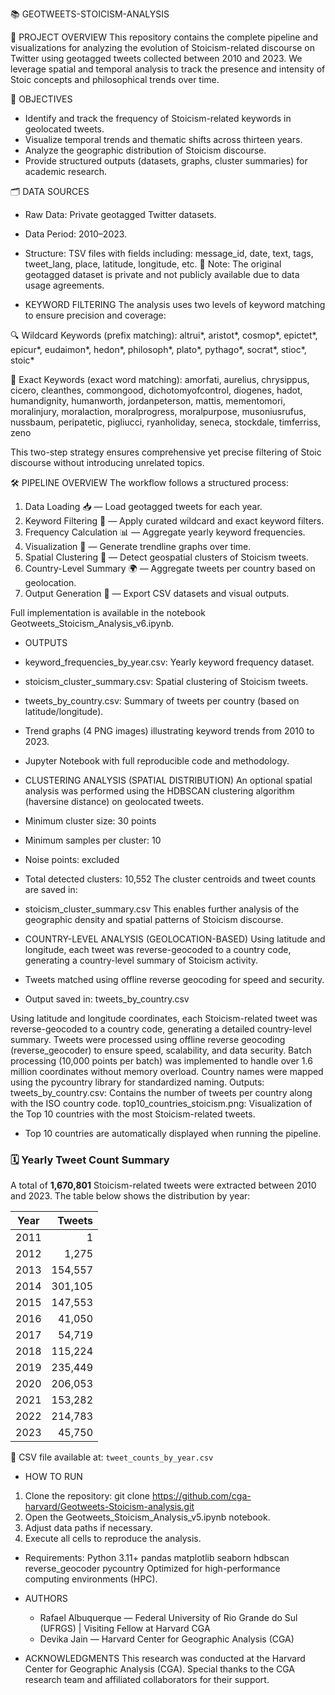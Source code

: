 📚 GEOTWEETS-STOICISM-ANALYSIS

🚀 PROJECT OVERVIEW
This repository contains the complete pipeline and visualizations for analyzing the evolution of Stoicism-related discourse on Twitter using geotagged tweets collected between 2010 and 2023.
We leverage spatial and temporal analysis to track the presence and intensity of Stoic concepts and philosophical trends over time.

🎯 OBJECTIVES
- Identify and track the frequency of Stoicism-related keywords in geolocated tweets.
- Visualize temporal trends and thematic shifts across thirteen years.
- Analyze the geographic distribution of Stoicism discourse.
- Provide structured outputs (datasets, graphs, cluster summaries) for academic research.

🗂️ DATA SOURCES
- Raw Data: Private geotagged Twitter datasets.
- Data Period: 2010–2023.
- Structure: TSV files with fields including:
message_id, date, text, tags, tweet_lang, place, latitude, longitude, etc.
📌 Note: The original geotagged dataset is private and not publicly available due to data usage agreements.

- KEYWORD FILTERING
The analysis uses two levels of keyword matching to ensure precision and coverage:

🔍 Wildcard Keywords (prefix matching):
altrui*, aristot*, cosmop*, epictet*, epicur*, eudaimon*, hedon*, philosoph*, plato*, pythago*, socrat*, stioc*, stoic*

🎯 Exact Keywords (exact word matching):
amorfati, aurelius, chrysippus, cicero, cleanthes, commongood, dichotomyofcontrol,
diogenes, hadot, humandignity, humanworth, jordanpeterson, mattis, mementomori,
moralinjury, moralaction, moralprogress, moralpurpose, musoniusrufus, nussbaum,
peripatetic, pigliucci, ryanholiday, seneca, stockdale, timferriss, zeno

This two-step strategy ensures comprehensive yet precise filtering of Stoic discourse without introducing unrelated topics.

🛠️ PIPELINE OVERVIEW
The workflow follows a structured process:
1. Data Loading 📥 — Load geotagged tweets for each year.
2. Keyword Filtering 🧹 — Apply curated wildcard and exact keyword filters.
3. Frequency Calculation 📊 — Aggregate yearly keyword frequencies.
4. Visualization 🎨 — Generate trendline graphs over time.
5. Spatial Clustering 📍 — Detect geospatial clusters of Stoicism tweets.
6. Country-Level Summary 🌍 — Aggregate tweets per country based on geolocation.
7. Output Generation 📄 — Export CSV datasets and visual outputs.

Full implementation is available in the notebook Geotweets_Stoicism_Analysis_v6.ipynb.

- OUTPUTS
- keyword_frequencies_by_year.csv: Yearly keyword frequency dataset.
- stoicism_cluster_summary.csv: Spatial clustering of Stoicism tweets.
- tweets_by_country.csv: Summary of tweets per country (based on latitude/longitude).
- Trend graphs (4 PNG images) illustrating keyword trends from 2010 to 2023.
- Jupyter Notebook with full reproducible code and methodology.

- CLUSTERING ANALYSIS (SPATIAL DISTRIBUTION)
An optional spatial analysis was performed using the HDBSCAN clustering algorithm (haversine distance) on geolocated tweets.
- Minimum cluster size: 30 points
- Minimum samples per cluster: 10
- Noise points: excluded
- Total detected clusters: 10,552
The cluster centroids and tweet counts are saved in:
- stoicism_cluster_summary.csv
This enables further analysis of the geographic density and spatial patterns of Stoicism discourse.


- COUNTRY-LEVEL ANALYSIS (GEOLOCATION-BASED)
Using latitude and longitude, each tweet was reverse-geocoded to a country code, generating a country-level summary of Stoicism activity.
- Tweets matched using offline reverse geocoding for speed and security.
- Output saved in:
tweets_by_country.csv

Using latitude and longitude coordinates, each Stoicism-related tweet was reverse-geocoded to a country code, generating a detailed country-level summary.
Tweets were processed using offline reverse geocoding (reverse_geocoder) to ensure speed, scalability, and data security.
Batch processing (10,000 points per batch) was implemented to handle over 1.6 million coordinates without memory overload.
Country names were mapped using the pycountry library for standardized naming.
Outputs:
tweets_by_country.csv: Contains the number of tweets per country along with the ISO country code.
top10_countries_stoicism.png: Visualization of the Top 10 countries with the most Stoicism-related tweets.
- Top 10 countries are automatically displayed when running the pipeline.
  

### 🗓️ Yearly Tweet Count Summary

A total of **1,670,801** Stoicism-related tweets were extracted between 2010 and 2023. The table below shows the distribution by year:

| Year | Tweets   |
|:----:|---------:|
| 2011 |        1 |
| 2012 |    1,275 |
| 2013 |  154,557 |
| 2014 |  301,105 |
| 2015 |  147,553 |
| 2016 |   41,050 |
| 2017 |   54,719 |
| 2018 |  115,224 |
| 2019 |  235,449 |
| 2020 |  206,053 |
| 2021 |  153,282 |
| 2022 |  214,783 |
| 2023 |   45,750 |

📄 CSV file available at: `tweet_counts_by_year.csv`



- HOW TO RUN
1. Clone the repository:
git clone https://github.com/cga-harvard/Geotweets-Stoicism-analysis.git
2. Open the Geotweets_Stoicism_Analysis_v5.ipynb notebook.
3. Adjust data paths if necessary.
4. Execute all cells to reproduce the analysis.


- Requirements:
Python 3.11+
pandas
matplotlib
seaborn
hdbscan
reverse_geocoder
pycountry
Optimized for high-performance computing environments (HPC).



- AUTHORS
  - Rafael Albuquerque — Federal University of Rio Grande do Sul (UFRGS) | Visiting Fellow at Harvard CGA
  - Devika Jain — Harvard Center for Geographic Analysis (CGA)



- ACKNOWLEDGMENTS
This research was conducted at the Harvard Center for Geographic Analysis (CGA).
Special thanks to the CGA research team and affiliated collaborators for their support.

